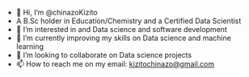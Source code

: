 - 👋 Hi, I’m @chinazoKizito
- A B.Sc holder in Education/Chemistry and a Certified Data Scientist
- 👀 I’m interested in and Data science and software development
- 🌱 I’m currently improving my skills on Data science and machine learning
- 💞️ I’m looking to collaborate on Data science projects
- 📫 How to reach me on my email: kizitochinazo@gmail.com
<!---
chinazoKizito/chinazoKizito is a ✨ special ✨ repository because its `README.md` (this file) appears on your GitHub profile.
You can click the Preview link to take a look at your changes.
--->

